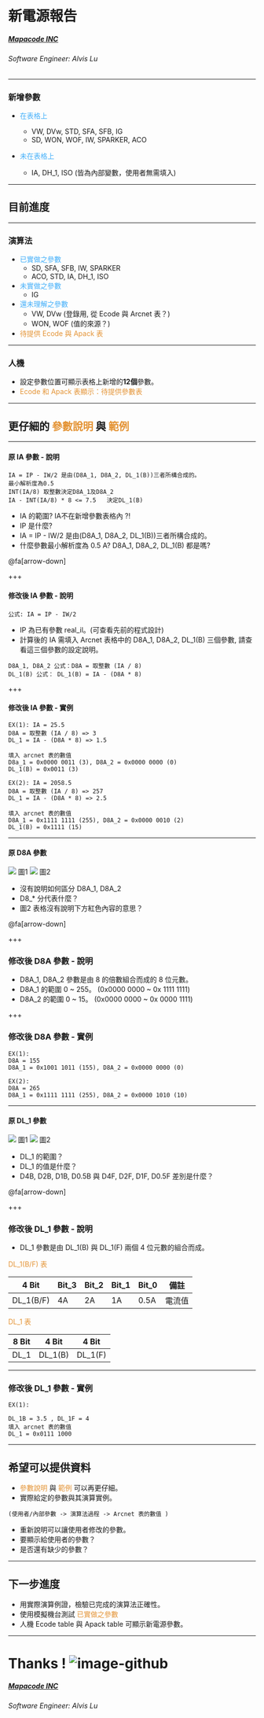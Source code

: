 <!-- $theme: gaia -->

# 新電源報告

##### [Mapacode INC](mapacode.tw)

###### Software Engineer: Alvis Lu

---

### 新增參數
- <span style="color:#42affa">在表格上</span>
    - VW, DVw, STD, SFA, SFB, IG
    - SD, WON, WOF, IW, SPARKER, ACO

- <span style="color:#42affa">未在表格上</span>
    - IA, DH_1, ISO (皆為內部變數，使用者無需填入)

---

## 目前進度

---

### 演算法

- <span style="color:#42affa">已實做之參數</span>
	- SD, SFA, SFB, IW, SPARKER
	- ACO, STD, IA, DH_1, ISO
- <span style="color:#42affa">未實做之參數</span>
	- IG
- <span style="color:#42affa">還未理解之參數</span>
	- VW, DVw  (登錄用, 從 Ecode 與 Arcnet 表？)
	- WON, WOF (值的來源？)
- <span style="color:#e49436">待提供 Ecode 與 Apack 表</span>

---

### 人機

- 設定參數位置可顯示表格上新增的**12個**參數。
- <span style="color:#e49436">Ecode 和 Apack 表顯示：待提供參數表</span>

---

## 更仔細的 <span style="color:#e49436">參數說明</span> 與 <span style="color:#e49436">範例</span>

---

#### 原 IA 參數 - 說明

```
IA = IP - IW/2 是由(D8A_1, D8A_2, DL_1(B))三者所構合成的。
最小解析度為0.5
INT(IA/8) 取整數決定D8A_1及D8A_2
IA - INT(IA/8) * 8 <= 7.5   決定DL_1(B)

```

* IA 的範圍? IA不在新增參數表格內 ?!
* IP 是什麼?
* IA = IP - IW/2  是由(D8A_1, D8A_2, DL_1(B))三者所構合成的。
* 什麼參數最小解析度為 0.5 A? D8A_1, D8A_2, DL_1(B) 都是嗎?

@fa[arrow-down]

+++

#### 修改後 IA 參數 - 說明

```
公式: IA = IP - IW/2
```

- IP 為已有參數 real_il。(可查看先前的程式設計)
- 計算後的 IA 需填入 Arcnet 表格中的 D8A_1, D8A_2, DL_1(B) 三個參數, 請查看這三個參數的設定說明。

```
D8A_1, D8A_2 公式：D8A = 取整數 (IA / 8)
DL_1(B) 公式： DL_1(B) = IA - (D8A * 8)
```

+++

#### 修改後 IA 參數 - 實例

```
EX(1): IA = 25.5
D8A = 取整數 (IA / 8) => 3
DL_1 = IA - (D8A * 8) => 1.5

填入 arcnet 表的數值
D8a_1 = 0x0000 0011 (3), D8A_2 = 0x0000 0000 (0)
DL_1(B) = 0x0011 (3)

EX(2): IA = 2058.5
D8A = 取整數 (IA / 8) => 257
DL_1 = IA - (D8A * 8) => 2.5

填入 arcnet 表的數值
D8A_1 = 0x1111 1111 (255), D8A_2 = 0x0000 0010 (2)
DL_1(B) = 0x1111 (15)
```

---

#### 原 D8A 參數

![](images/d8a.png) 圖1
![](images/d8a-setting.png) 圖2

* 沒有說明如何區分 D8A_1, D8A_2
* D8_* 分代表什麼？
* 圖2 表格沒有說明下方紅色內容的意思？

@fa[arrow-down]

+++

### 修改後 D8A 參數 - 說明

- D8A_1, D8A_2 參數是由 8 的倍數組合而成的 8 位元數。
- D8A_1 的範圍 0 ~ 255。 (0x0000 0000 ~ 0x 1111 1111)
- D8A_2 的範圍 0 ~ 15。  (0x0000 0000 ~ 0x 0000 1111)

+++

### 修改後 D8A 參數 - 實例

```
EX(1):
D8A = 155
D8A_1 = 0x1001 1011 (155), D8A_2 = 0x0000 0000 (0)

EX(2):
D8A = 265
D8A_1 = 0x1111 1111 (255), D8A_2 = 0x0000 1010 (10)

```

---

#### 原 DL_1 參數
![](images/dl_1.png) 圖1
![](images/dl_1-setting.png) 圖2

* DL_1 的範圍？
* DL_1 的值是什麼？
* D4B, D2B, D1B, D0.5B 與 D4F, D2F, D1F, D0.5F 差別是什麼？

@fa[arrow-down]

+++

### 修改後 DL_1 參數 - 說明

- DL_1 參數是由 DL_1(B) 與 DL_1(F) 兩個 4 位元數的組合而成。

<span style="color:#e49436">DL_1(B/F) 表</span>

|4 Bit    |Bit_3|Bit_2|Bit_1|Bit_0|備註   |
|---------|-----|-----|-----|-----|-------|
|DL_1(B/F)| 4A  | 2A  | 1A  | 0.5A|電流值 |


<span style="color:#e49436">DL_1 表</span>

|8 Bit| 4 Bit   | 4 Bit   |
|-----|---------|---------|
|DL_1 | DL_1(B) | DL_1(F) |

---

### 修改後 DL_1 參數 - 實例

```
EX(1):

DL_1B = 3.5 , DL_1F = 4
填入 arcnet 表的數值
DL_1 = 0x0111 1000
```

---

## 希望可以提供資料

- <span style="color:#e49436">參數說明</span> 與 <span style="color:#e49436">範例</span> 可以再更仔細。
- 實際給定的參數與其演算實例。
```
(使用者/內部參數 -> 演算法過程 -> Arcnet 表的數值 )
```
- 重新說明可以讓使用者修改的參數。
- 要顯示給使用者的參數？
- 是否還有缺少的參數？

---

## 下一步進度

- 用實際演算例證，檢驗已完成的演算法正確性。
- 使用模擬機台測試 <span style="color:#e49436">已實做之參數</span>
- 人機 Ecode table 與 Apack table 可顯示新電源參數。

---

# Thanks ! ![image-github](https://tctechcrunch2011.files.wordpress.com/2010/07/github-logo.png?w=100)

##### [Mapacode INC](mapacode.tw)

###### Software Engineer: Alvis Lu
